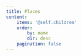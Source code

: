 ```yaml
---
title: Places
content:
    items: '@self.children'
    order:
        by: name
        dir: desc
    pagination: false
---
```


